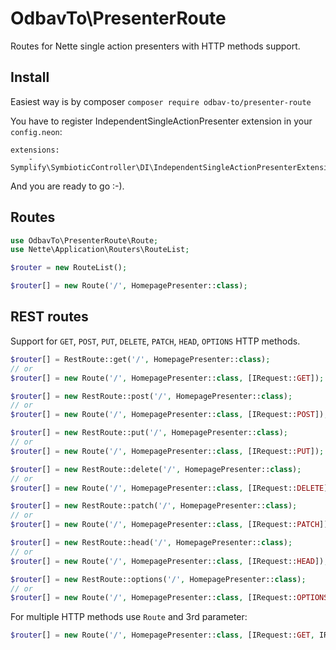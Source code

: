 # OdbavTo\PresenterRoute
Routes for Nette single action presenters with HTTP methods support.

## Install
Easiest way is by composer `composer require odbav-to/presenter-route`

You have to register IndependentSingleActionPresenter extension in your `config.neon`:
```
extensions:
   	- Symplify\SymbioticController\DI\IndependentSingleActionPresenterExtension
```

And you are ready to go :-).

## Routes
```php
use OdbavTo\PresenterRoute\Route;
use Nette\Application\Routers\RouteList;

$router = new RouteList();

$router[] = new Route('/', HomepagePresenter::class);
```

## REST routes
Support for `GET`, `POST`, `PUT`, `DELETE`, `PATCH`, `HEAD`, `OPTIONS` HTTP methods.
```php
$router[] = RestRoute::get('/', HomepagePresenter::class);
// or
$router[] = new Route('/', HomepagePresenter::class, [IRequest::GET]);
```

```php
$router[] = new RestRoute::post('/', HomepagePresenter::class);
// or
$router[] = new Route('/', HomepagePresenter::class, [IRequest::POST]);
```

```php
$router[] = new RestRoute::put('/', HomepagePresenter::class);
// or
$router[] = new Route('/', HomepagePresenter::class, [IRequest::PUT]);
```

```php
$router[] = new RestRoute::delete('/', HomepagePresenter::class);
// or
$router[] = new Route('/', HomepagePresenter::class, [IRequest::DELETE]);
```

```php
$router[] = new RestRoute::patch('/', HomepagePresenter::class);
// or
$router[] = new Route('/', HomepagePresenter::class, [IRequest::PATCH]);
```

```php
$router[] = new RestRoute::head('/', HomepagePresenter::class);
// or
$router[] = new Route('/', HomepagePresenter::class, [IRequest::HEAD]);
```

```php
$router[] = new RestRoute::options('/', HomepagePresenter::class);
// or
$router[] = new Route('/', HomepagePresenter::class, [IRequest::OPTIONS]);
```

For multiple HTTP methods use `Route` and 3rd parameter:
```php
$router[] = new Route('/', HomepagePresenter::class, [IRequest::GET, IRequest::POST, IRequest::DELETE]);
```
